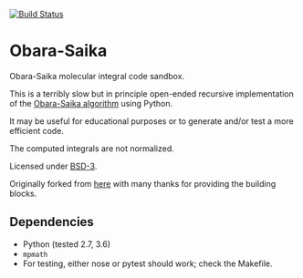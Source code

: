 [![Build Status](https://travis-ci.org/berquist/obarasaika.svg?branch=master)](https://travis-ci.org/berquist/obarasaika/builds)

# Obara-Saika

Obara-Saika molecular integral code sandbox.

This is a terribly slow but in principle open-ended recursive implementation of the [Obara-Saika algorithm](http://dx.doi.org/10.1063/1.450106) using Python.

It may be useful for educational purposes or to generate and/or test a more efficient code.

The computed integrals are not normalized.

Licensed under [BSD-3](../master/LICENSE).

Originally forked from [here](https://github.com/bast/obara-saika) with many thanks for providing the building blocks.

## Dependencies

* Python (tested 2.7, 3.6)
* `mpmath`
* For testing, either nose or pytest should work; check the Makefile.
